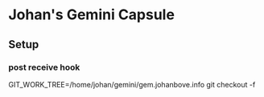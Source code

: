 # Johan's Gemini Capsule

## Setup
### post receive hook

GIT_WORK_TREE=/home/johan/gemini/gem.johanbove.info git checkout -f


